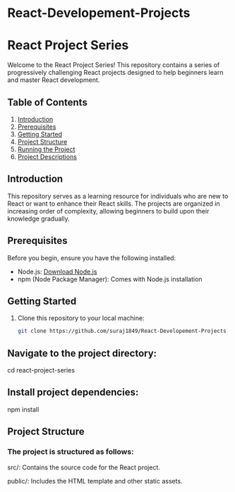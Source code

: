 # React-Developement-Projects
# React Project Series

Welcome to the React Project Series! This repository contains a series of progressively challenging React projects designed to help beginners learn and master React development.

## Table of Contents
1. [Introduction](#introduction)
2. [Prerequisites](#prerequisites)
3. [Getting Started](#getting-started)
4. [Project Structure](#project-structure)
5. [Running the Project](#running-the-project)
6. [Project Descriptions](#project-descriptions)


## Introduction
This repository serves as a learning resource for individuals who are new to React or want to enhance their React skills. The projects are organized in increasing order of complexity, allowing beginners to build upon their knowledge gradually.

## Prerequisites
Before you begin, ensure you have the following installed:
- Node.js: [Download Node.js](https://nodejs.org/)
- npm (Node Package Manager): Comes with Node.js installation

## Getting Started
1. Clone this repository to your local machine:
   ```bash
   git clone https://github.com/suraj1849/React-Developement-Projects

## Navigate to the project directory:
cd react-project-series

## Install project dependencies:
npm install


## Project Structure
### The project is structured as follows:

src/: Contains the source code for the React project.

public/: Includes the HTML template and other static assets.
